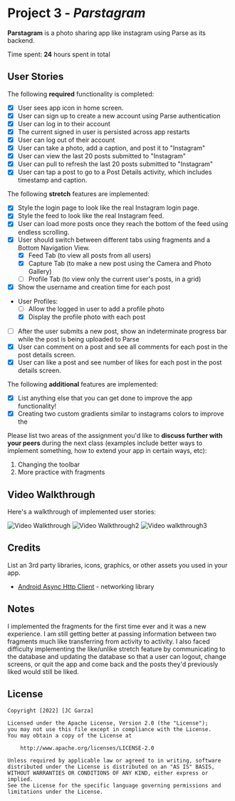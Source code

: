 # Project 3 - *Parstagram*

**Parstagram** is a photo sharing app like instagram using Parse as its backend.

Time spent: **24** hours spent in total

## User Stories

The following **required** functionality is completed:

- [X] User sees app icon in home screen.
- [X] User can sign up to create a new account using Parse authentication
- [X] User can log in to their account
- [X] The current signed in user is persisted across app restarts
- [X] User can log out of their account
- [X] User can take a photo, add a caption, and post it to "Instagram"
- [X] User can view the last 20 posts submitted to "Instagram"
- [X] User can pull to refresh the last 20 posts submitted to "Instagram"
- [X] User can tap a post to go to a Post Details activity, which includes timestamp and caption.

The following **stretch** features are implemented:

- [X] Style the login page to look like the real Instagram login page.
- [X] Style the feed to look like the real Instagram feed.
- [X] User can load more posts once they reach the bottom of the feed using endless scrolling.
- [X] User should switch between different tabs using fragments and a Bottom Navigation View.
  - [X] Feed Tab (to view all posts from all users)
  - [X] Capture Tab (to make a new post using the Camera and Photo Gallery)
  - [ ] Profile Tab (to view only the current user's posts, in a grid)
- [X] Show the username and creation time for each post
- User Profiles:
  - [ ] Allow the logged in user to add a profile photo
  - [X] Display the profile photo with each post
- [ ] After the user submits a new post, show an indeterminate progress bar while the post is being uploaded to Parse
- [X] User can comment on a post and see all comments for each post in the post details screen.
- [X] User can like a post and see number of likes for each post in the post details screen.

The following **additional** features are implemented:

- [X] List anything else that you can get done to improve the app functionality!
- [X] Creating two custom gradients similar to instagrams colors to improve the

Please list two areas of the assignment you'd like to **discuss further with your peers** during the next class (examples include better ways to implement something, how to extend your app in certain ways, etc):

1. Changing the toolbar
2. More practice with fragments

## Video Walkthrough

Here's a walkthrough of implemented user stories:

<img src='https://imgur.com/a/33kCPkB' title='Video Walkthrough' width='' alt='Video Walkthrough' />
<img src='https://imgur.com/a/NroBPmO' title='Video Walkthrough2' width='' alt='Video Walkthrough2' />
<img src='https://imgur.com/a/ieUrg5C' title='Video Walkthrough3' width='' alt='Video walkthrough3' />



## Credits

List an 3rd party libraries, icons, graphics, or other assets you used in your app.

- [Android Async Http Client](http://loopj.com/android-async-http/) - networking library


## Notes

I implemented the fragments for the first time ever and it was a new experience. I am still getting better at passing information between two fragments much like transferring from activity to activity.
I also faced difficulty implementing the like/unlike stretch feature by communicating to the database and updating the database so that a user can logout, change screens, or quit the app and come back and the posts they'd previously liked would still be liked.


## License

    Copyright [2022] [JC Garza]

    Licensed under the Apache License, Version 2.0 (the "License");
    you may not use this file except in compliance with the License.
    You may obtain a copy of the License at

        http://www.apache.org/licenses/LICENSE-2.0

    Unless required by applicable law or agreed to in writing, software
    distributed under the License is distributed on an "AS IS" BASIS,
    WITHOUT WARRANTIES OR CONDITIONS OF ANY KIND, either express or implied.
    See the License for the specific language governing permissions and
    limitations under the License.
